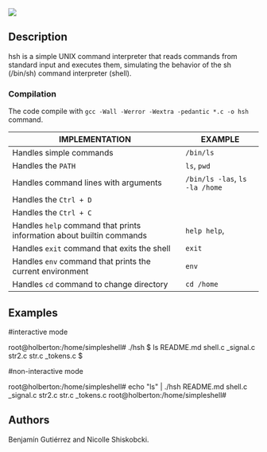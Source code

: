 <div><img src = "https://user-images.githubusercontent.com/81387977/155136726-0acad71c-42d2-41f0-ad62-784d315048b8.png"></div>

## Description

hsh is a simple UNIX command interpreter that reads commands from standard input and executes them, simulating the behavior of the sh (/bin/sh) command interpreter (shell).


### Compilation

The code compile with `gcc -Wall -Werror -Wextra -pedantic *.c -o hsh` command.

|IMPLEMENTATION                                                         |EXAMPLE                                     |
|-----------------------------------------------------------------------|--------------------------------------------|
| Handles simple commands                                               |`/bin/ls`		                     |
| Handles the `PATH`                                                    |`ls`, `pwd`	                             |
| Handles command lines with arguments                                  |`/bin/ls -las`, `ls -la /home`		     |
| Handles the `Ctrl + D`					        |                                            |
| Handles the `Ctrl + C` 				                |                                            |
| Handles `help` command that prints information about builtin commands | `help help`,		                     |
| Handles `exit` command that exits the shell                           | `exit`                                     |
| Handles `env`  command that prints the current environment            | `env`                                      |
| Handles `cd`   command to change directory                            | `cd /home`                                 |


## Examples

#interactive mode

root@holberton:/home/simpleshell# ./hsh
$ ls
README.md  shell.c  _signal.c  str2.c  str.c  _tokens.c
$ 

#non-interactive mode

root@holberton:/home/simpleshell# echo "ls" | ./hsh
README.md  shell.c  _signal.c  str2.c  str.c  _tokens.c
root@holberton:/home/simpleshell#

## Authors

Benjamín Gutiérrez and Nicolle Shiskobcki.
